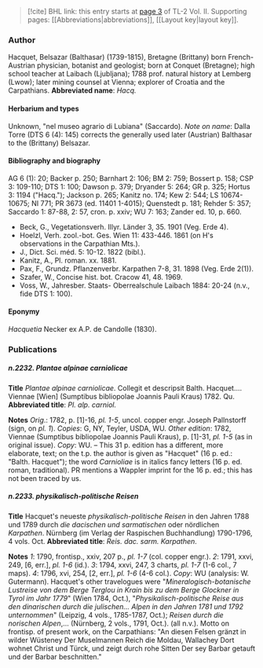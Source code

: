 > [!cite] BHL link: this entry starts at [page 3](https://www.biodiversitylibrary.org/page/33068245) of TL-2 Vol. II.
> Supporting pages: [[Abbreviations|abbreviations]], [[Layout key|layout key]].

### Author

Hacquet, Belsazar (Balthasar) (1739-1815), Bretagne (Brittany) born French-Austrian physician, botanist and geologist; born at Conquet (Bretagne); high school teacher at Laibach (Ljubljana); 1788 prof. natural history at Lemberg (Lwow); later mining counsel at Vienna; explorer of Croatia and the Carpathians. 
**Abbreviated name**: *Hacq.*

#### Herbarium and types

Unknown, "nel museo agrario di Lubiana" (Saccardo). *Note on name*: Dalla Torre (DTS 6 (4): 145) corrects the generally used later (Austrian) Balthasar to the (Brittany) Belsazar.

#### Bibliography and biography

AG 6 (1): 20; Backer p. 250; Barnhart 2: 106; BM 2: 759; Bossert p. 158; CSP 3: 109-110; DTS 1: 100; Dawson p. 379; Dryander 5: 264; GR p. 325; Hortus 3: 1194 ("Hacq."); Jackson p. 265; Kanitz no. 174; Kew 2: 544; LS 10674-10675; NI 771; PR 3673 (ed. 11401 1-4015); Quenstedt p. 181; Rehder 5: 357; Saccardo 1: 87-88, 2: 57, cron. p. xxiv; WU 7: 163; Zander ed. 10, p. 660.
- Beck, G., Vegetationsverh. Illyr. Länder 3, 35. 1901 (Veg. Erde 4).
- Hoelzl, Verh. zool.-bot. Ges. Wien 11: 433-446. 1861 (on H's observations in the Carpathian Mts.).
- J., Dict. Sci. méd. 5: 10-12. 1822 (bibl.).
- Kanitz, A., Pl. roman. xx. 1881.
- Pax, F., Grundz. Pflanzenverbr. Karpathen 7-8, 31. 1898 (Veg. Erde 2(1)).
- Szafer, W., Concise hist. bot. Cracow 41, 48. 1969.
- Voss, W., Jahresber. Staats- Oberrealschule Laibach 1884: 20-24 (n.v., fide DTS 1: 100).

#### Eponymy

*Hacquetia* Necker ex A.P. de Candolle (1830).

### Publications

##### n.2232. Plantae alpinae carniolicae

**Title**
*Plantae alpinae carniolicae*. Collegit et descripsit Balth. Hacquet.... Viennae \[Wien\] (Sumptibus bibliopolae Joannis Pauli Kraus) 1782. Qu.
**Abbreviated title**: *Pl. alp. carniol.*

**Notes**
*Orig*.: 1782, p. \[1\]-16, *pl. 1-5*, uncol. copper engr. Joseph Pallnstorff (sign, on *pl. 1*). *Copies*: G, NY, Teyler, USDA, WU.
*Other edition*: 1782, Viennae (Sumptibus bibliopolae Joannis Pauli Kraus), p. \[1\]-31, *pl. 1-5* (as in original issue). *Copy*: WU. – This 31 p. edition has a different, more elaborate, text; on the t.p. the author is given as "Hacquet" (16 p. ed.: "Balth. Hacquet"); the word *Carnioliae* is in italics fancy letters (16 p. ed. roman, traditional). PR mentions a Wappler imprint for the 16 p. ed.; this has not been traced by us.

##### n.2233. physikalisch-politische Reisen

**Title**
Hacquet's neueste *physikalisch-politische Reisen* in den Jahren 1788 und 1789 durch *die dacischen und sarmatischen* oder nördlichen *Karpathen*. Nürnberg (im Verlag der Raspischen Buchhandlung) 1790-1796, 4 vols. Oct.
**Abbreviated title**: *Reis. dac. sarm. Karpathen*.

**Notes**
*1*: 1790, frontisp., xxiv, 207 p., *pl. 1-7* (col. copper engr.).
*2*: 1791, xxvi, 249, \[6, err.\], *pl. 1-6* (id.).
*3*: 1794, xxvi, 247, 3 charts, *pl. 1-7* (1-6 col., 7 maps).
*4*: 1796, xvi, 254, \[2, err.\], *pl. 1-6* (4-6 col.).
*Copy*: WU (analysis: W. Gutermann).
Hacquet's other travelogues were "*Mineralogisch-botanische Lustreise von dem Berge Terglou in Krain bis zu dem Berge Glockner in Tyrol im Jahr 1779*" (Wien 1784, Oct.), "*Physikalisch-politische Reise aus den dinarischen durch die julischen... Alpen in den Jahren 1781 und 1792 unternommen*"
(Leipzig, 4 vols., 1785-1787, Oct.); *Reisen durch die norischen Alpen*,... (Nürnberg, 2 vols., 1791, Oct.). (all n.v.). Motto on frontisp. of present work, on the Carpathians: 
"An diesen Felsen gränzt in wilder Wüsteney
Der Muselmannen Reich die Moldau, Wallachey
Dort wohnet Christ und Türck, und zeigt durch rohe Sitten
Der sey Barbar getauft und der Barbar beschnitten."


